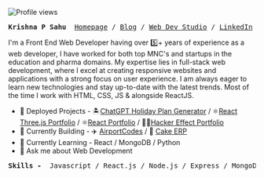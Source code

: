 ![Profile views](https://gpvc.arturio.dev/dvlprkrishna)
<p><pre align="center">
<strong>Krishna P Sahu</strong>  <a href="https://krishnasahu.in/">​Homepage​</a> / <a href="https://dvlpr.wtf">Blog</a> / <a href="https://dvlpr.in">Web Dev Studio</a> / <a href="https://linkedin.com/in/reactjsdev/">​LinkedIn​</a> / <a href="https://github.com/dvlprkrishna/">Recursion</a></pre></p>
<!-- <img width="1834" alt="github readme" src="https://raw.githubusercontent.com/dvlprkrishna/dvlprkrishna/main/Krishnasahu.in.png"> -->
 
I'm a Front End Web Developer having over 5️⃣+ years of experience as a web developer, I have worked for both top MNC's and startups in the education and pharma domains. My expertise lies in full-stack web development, where I excel at creating responsive websites and applications with a strong focus on user experience. I am always eager to learn new technologies and stay up-to-date with the latest trends. Most of the time I work with HTML, CSS, JS & alongside ReactJS.

- 🚢 Deployed Projects - 🏝[ChatGPT Holiday Plan Generator](https://github.com/dvlprkrishna/where-to-next) / ⚛[React Three.js Portfolio](https://github.com/dvlprkrishna/react-three.js-portfolio) / ⚛[React Portfolio](https://github.com/dvlprkrishna/react-portfolio) / 👨‍💻[Hacker Effect Portfolio](https://github.com/dvlprkrishna/cli.krishnasahu.in)
- 🔭 Currently Building - ✈️ [AirportCodes](https://github.com/dvlprkrishna/airportcodesin) / 🎂 [Cake ERP](https://github.com/dvlprkrishna/react-kake-erp)
- 🌱 Currently Learning - React / MongoDB / Python
- 💬 Ask me about Web Development

<p><pre align="center">
<strong>Skills - </strong> Javascript / React.js / Node.js / Express / MongoDB / APIs / HTML5 / CSS3 / SASS / Bootstrap / Tailwind / MUI</pre></p>
